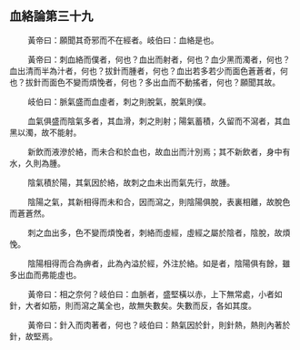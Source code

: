 ## 血絡論第三十九

<p>&emsp;&emsp;
黃帝曰：願聞其奇邪而不在經者。岐伯曰：血絡是也。
</p>
<p>&emsp;&emsp;
黃帝曰：刺血絡而僕者，何也？血出而射者，何也？血少黑而濁者，何也？血出清而半為汁者，何也？拔針而腫者，何也？血出若多若少而面色蒼蒼者，何也？拔針而面色不變而煩悗者，何也？多出血而不動搖者，何也？願聞其故。
</p>
<p>&emsp;&emsp;
岐伯曰：脈氣盛而血虛者，刺之則脫氣，脫氣則僕。
</p>
<p>&emsp;&emsp;
血氣俱盛而陰氣多者，其血滑，刺之則射；陽氣蓄積，久留而不瀉者，其血黑以濁，故不能射。
</p>
<p>&emsp;&emsp;
新飲而液滲於絡，而未合和於血也，故血出而汁別焉；其不新飲者，身中有水，久則為腫。
</p>
<p>&emsp;&emsp;
陰氣積於陽，其氣因於絡，故刺之血未出而氣先行，故腫。
</p>
<p>&emsp;&emsp;
陰陽之氣，其新相得而未和合，因而瀉之，則陰陽俱脫，表裏相離，故脫色而蒼蒼然。
</p>
<p>&emsp;&emsp;
刺之血出多，色不變而煩悗者，刺絡而虛經，虛經之屬於陰者，陰脫，故煩悗。
</p>
<p>&emsp;&emsp;
陰陽相得而合為痹者，此為內溢於經，外注於絡。如是者，陰陽俱有餘，雖多出血而弗能虛也。
</p>
<p>&emsp;&emsp;
黃帝曰：相之奈何？岐伯曰：血脈者，盛堅橫以赤，上下無常處，小者如針，大者如筋，則而瀉之萬全也，故無失數矣。失數而反，各如其度。
</p>
<p>&emsp;&emsp;
黃帝曰：針入而肉著者，何也？岐伯曰：熱氣因於針，則針熱，熱則內著於針，故堅焉。
</p>